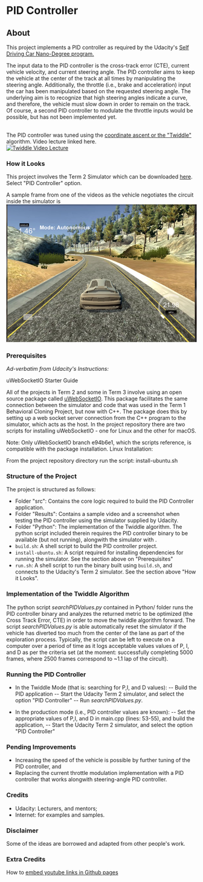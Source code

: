 # PID Controller

## About
This project implements a PID controller as required by the Udacity's [Self Driving Car Nano-Degree program.](https://www.udacity.com/course/self-driving-car-engineer-nanodegree--nd013)

The input data to the PID controller is the cross-track error (CTE), current vehicle velocity, and current steering angle. The PID controller aims to keep the vehicle at the center of the track at all times by manipulating the steering angle.
Additionally, the throttle (i.e., brake and acceleration) input the car has been manipulated based on the requested steering angle. The underlying aim is to recognize that high steering angles indicate a curve, and therefore, the vehicle must slow down in order to remain on the track. 
Of course, a second PID controller to modulate the throttle inputs would be possible, but has not been implemented yet.

<br>The PID controller was tuned using the [coordinate ascent or the "Twiddle"](https://www.udacity.com/file?file_key=agpzfnVkYWNpdHl1ckcLEgZDb3Vyc2UiBWNzMzczDAsSCUNvdXJzZVJldiIHZmViMjAxMgwLEgRVbml0GLG0EwwLEgxBdHRhY2hlZEZpbGUY4ZgXDA) algorithm. Video lecture linked here.</br>
[![Twiddle Video Lecture](https://img.youtube.com/vi/2uQ2BSzDvXs/0.jpg)](https://www.youtube.com/watch?v=2uQ2BSzDvXs "Twiddle Video Lecture")

### How it Looks
This project involves the Term 2 Simulator which can be downloaded [here](https://github.com/udacity/self-driving-car-sim/releases). Select "PID Controller" option. 

A sample frame from one of the videos as the vehicle negotiates the circuit inside the simulator is ![shown](https://github.com/RomanoViolet/Udacity-PID-Controller/blob/master/Results/screenshot.png)


### Prerequisites
_Ad-verbatim from Udacity's Instructions:_

uWebSocketIO Starter Guide

All of the projects in Term 2 and some in Term 3 involve using an open source package called [uWebSocketIO](https://github.com/uNetworking/uWebSockets). This package facilitates the same connection between the simulator and code that was used in the Term 1 Behavioral Cloning Project, but now with C++. The package does this by setting up a web socket server connection from the C++ program to the simulator, which acts as the host. In the project repository there are two scripts for installing uWebSocketIO - one for Linux and the other for macOS.

Note: Only uWebSocketIO branch e94b6e1, which the scripts reference, is compatible with the package installation.
Linux Installation:

From the project repository directory run the script: install-ubuntu.sh


### Structure of the Project
The project is structured as follows:
- Folder "src": Contains the core logic required to build the PID Controller application.
- Folder "Results": Contains a sample video and a screenshot when testing the PID controller using the simulator supplied by Udacity.
- Folder "Python": The implementation of the Twiddle algorithm. The python script included therein requires the PID controller binary to be available (but not running), alongwith the simulator with .
- `build.sh`: A shell script to build the PID controller project.
- `install-ubuntu.sh`: A script required for installing dependencies for running the simulator. See the section above on "Prerequisites"
- `run.sh`: A shell script to run the binary built using `build.sh`, and connects to the Udacity's Term 2 simulator. See the section above "How it Looks".

### Implementation of the Twiddle Algorithm
The python script _searchPIDValues.py_ contained in Python/ folder runs the PID controller binary and analyzes the returned metric to be optimized (the Cross Track Error, CTE) in order to move the twiddle algorithm forward. The script _searchPIDValues.py_ is able automatically reset the simulator if the vehicle has diverted too much from the center of the lane as part of the exploration process. Typically, the script can be left to execute on a computer over a period of time as it logs acceptable values values of P, I, and D as per the criteria set (at the moment: successfully completing 5000 frames, where 2500 frames correspond to ~1.1 lap of the circult).


### Running the PID Controller
- In the Twiddle Mode (that is: searching for P,I, and D values):
-- Build the PID application
-- Start the Udacity Term 2 simulator, and select the option "PID Controller"
-- Run _searchPIDValues.py_.

- In the production mode (i.e., PID controller values are known):
-- Set the appropriate values of P,I, and D in main.cpp (lines: 53-55), and build the application,
-- Start the Udacity Term 2 simulator, and select the option "PID Controller"


### Pending Improvements
- Increasing the speed of the vehicle is possible by further tuning of the PID controller, and
- Replacing the current throttle modulation implementation with a PID controller that works alongwith steering-angle PID controller.

### Credits
- Udacity: Lecturers, and mentors;
- Internet: for examples and samples.

### Disclaimer
Some of the ideas are borrowed and adapted from other people's work.

### Extra Credits
How to [embed youtube links in Github pages](https://damien.pobel.fr/post/youtube-video-github/)
